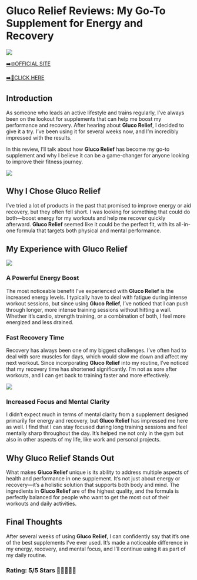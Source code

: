 # **Gluco Relief Reviews**: My Go-To Supplement for Energy and Recovery

[![](https://static.vecteezy.com/system/resources/thumbnails/019/896/014/small/buy-now-gradient-button-with-cart-symbol-buy-now-illustration-png.png)](https://edetoop.top/lander/sugarpreland-1/glucorelief.html) 

[➡️🌐OFFICIAL SITE](https://edetoop.top/lander/sugarpreland-1/glucorelief.html) 

[➡️🔗CLICK HERE](https://edetoop.top/lander/sugarpreland-1/glucorelief.html) 


## Introduction

As someone who leads an active lifestyle and trains regularly, I’ve always been on the lookout for supplements that can help me boost my performance and recovery. After hearing about **Gluco Relief**, I decided to give it a try. I’ve been using it for several weeks now, and I’m incredibly impressed with the results.

In this review, I’ll talk about how **Gluco Relief** has become my go-to supplement and why I believe it can be a game-changer for anyone looking to improve their fitness journey.

[![](https://wallpapers.com/images/hd/red-order-now-button-udg4jcj4arvn8b0n-2.png)](https://edetoop.top/lander/sugarpreland-1/glucorelief.html)  

## Why I Chose **Gluco Relief**

I’ve tried a lot of products in the past that promised to improve energy or aid recovery, but they often fell short. I was looking for something that could do both—boost energy for my workouts and help me recover quickly afterward. **Gluco Relief** seemed like it could be the perfect fit, with its all-in-one formula that targets both physical and mental performance.

## My Experience with **Gluco Relief**

[![](https://static.vecteezy.com/system/resources/thumbnails/019/896/014/small/buy-now-gradient-button-with-cart-symbol-buy-now-illustration-png.png)](https://edetoop.top/lander/sugarpreland-1/glucorelief.html)

### A Powerful Energy Boost

The most noticeable benefit I’ve experienced with **Gluco Relief** is the increased energy levels. I typically have to deal with fatigue during intense workout sessions, but since using **Gluco Relief**, I’ve noticed that I can push through longer, more intense training sessions without hitting a wall. Whether it’s cardio, strength training, or a combination of both, I feel more energized and less drained.

### Fast Recovery Time

Recovery has always been one of my biggest challenges. I’ve often had to deal with sore muscles for days, which would slow me down and affect my next workout. Since incorporating **Gluco Relief** into my routine, I’ve noticed that my recovery time has shortened significantly. I’m not as sore after workouts, and I can get back to training faster and more effectively.

[![](https://wallpapers.com/images/hd/red-order-now-button-udg4jcj4arvn8b0n-2.png)](https://edetoop.top/lander/sugarpreland-1/glucorelief.html)  

### Increased Focus and Mental Clarity

I didn’t expect much in terms of mental clarity from a supplement designed primarily for energy and recovery, but **Gluco Relief** has impressed me here as well. I find that I can stay focused during long training sessions and feel mentally sharp throughout the day. It’s helped me not only in the gym but also in other aspects of my life, like work and personal projects.

## Why **Gluco Relief** Stands Out

What makes **Gluco Relief** unique is its ability to address multiple aspects of health and performance in one supplement. It’s not just about energy or recovery—it’s a holistic solution that supports both body and mind. The ingredients in **Gluco Relief** are of the highest quality, and the formula is perfectly balanced for people who want to get the most out of their workouts and daily activities.

## Final Thoughts

After several weeks of using **Gluco Relief**, I can confidently say that it’s one of the best supplements I’ve ever used. It’s made a noticeable difference in my energy, recovery, and mental focus, and I’ll continue using it as part of my daily routine.

### Rating: 5/5 Stars 🌟🌟🌟🌟🌟
